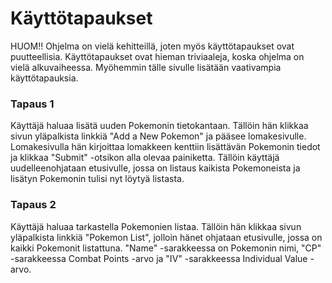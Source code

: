 <h1>Käyttötapaukset</h1>

HUOM!! Ohjelma on vielä kehitteillä, joten myös käyttötapaukset ovat puutteellisia. Käyttötapaukset ovat hieman triviaaleja, koska
ohjelma on vielä alkuvaiheessa. Myöhemmin tälle sivulle lisätään vaativampia käyttötapauksia.

<h3>Tapaus 1</h3>

Käyttäjä haluaa lisätä uuden Pokemonin tietokantaan. Tällöin hän klikkaa sivun yläpalkista linkkiä "Add a New Pokemon" ja pääsee
lomakesivulle. Lomakesivulla hän kirjoittaa lomakkeen kenttiin lisättävän Pokemonin tiedot ja klikkaa "Submit" -otsikon alla
olevaa painiketta. Tällöin käyttäjä uudelleenohjataan etusivulle, jossa on listaus kaikista Pokemoneista ja lisätyn Pokemonin
tulisi nyt löytyä listasta.

<h3>Tapaus 2</h3>

Käyttäjä haluaa tarkastella Pokemonien listaa. Tällöin hän klikkaa sivun yläpalkista linkkiä "Pokemon List", jolloin hänet ohjataan
etusivulle, jossa on kaikki Pokemonit listattuna. "Name" -sarakkeessa on Pokemonin nimi, "CP" -sarakkeessa Combat Points -arvo ja
"IV" -sarakkeessa Individual Value -arvo.

